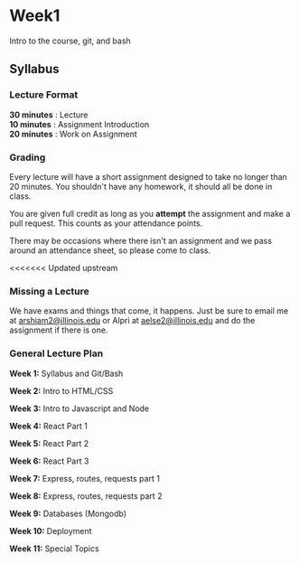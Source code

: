 # Week1
Intro to the course, git, and bash


## Syllabus

### Lecture Format
**30 minutes** : Lecture  
**10 minutes** : Assignment Introduction  
**20 minutes** : Work on Assignment  

### Grading
Every lecture will have a short assignment designed to take no longer than 20 minutes. You shouldn't have any homework, it should all be done in class.

You are given full credit as long as you **attempt** the assignment and make a pull request. This counts as your attendance points.  

There may be occasions where there isn't an assignment and we pass around an attendance sheet, so please come to class.

<<<<<<< Updated upstream
### Missing a Lecture
We have exams and things that come, it happens. Just be sure to email me at arshiam2@illinois.edu or Alpri at aelse2@illinois.edu and do the assignment if there is one.

### General Lecture Plan  
**Week 1:**  Syllabus and Git/Bash

**Week 2:**  Intro to HTML/CSS

**Week 3:**  Intro to Javascript and Node

**Week 4:**  React Part 1

**Week 5:**  React Part 2

**Week 6:**  React Part 3

**Week 7:**  Express, routes, requests part 1

**Week 8:**  Express, routes, requests part 2

**Week 9:**  Databases (Mongodb)

**Week 10:** Deployment

**Week 11:** Special Topics
